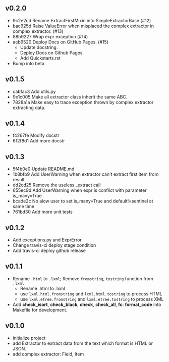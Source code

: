 ## v0.2.0

- 9c2e2cd Rename ExtractFirstMixin into SimpleExtractorBase (#12)
- bac925d Raise ValueError when misplaced the complex extractor in complex extractor. (#13)
- 88b9227 Wrap expr exception (#14)
- aeb9520 Deploy Docs on GitHub Pages. (#15)
    - Update docstring.
    - Deploy Docs on Github Pages.
    - Add Quickstarts.rst
- Bump into beta

## v0.1.5

- cabfac3 Add utils.py
- 9e1c005 Make all extractor class inherit the same ABC.
- 7828a1a Make easy to trace exception thrown by complex extractor extracting data.

## v0.1.4

- f4267fe Modify docstr
- 6f2f8d1 Add more docstr

## v0.1.3

- 5f4b0e0 Update README.md
- 1b8bfb9 Add UserWarning when extractor can't extract first item from result
- dd2cd25 Remove the useless _extract call
- 655ec9d Add UserWarning when expr is conflict with parameter is_many=True
- bcade2c No alow user to set is_many=True and default!=sentinel at same time
- 761bd30 Add more unit tests

## v0.1.2

- Add exceptions.py and ExprError
- Change travis-ci deploy stage condition
- Add travis-ci deploy github release

## v0.1.1

- Rename `.html` to `.lxml`; Remove `fromstring`, `tostring` function from `.lxml`
    * Rename .html to .lxml
    * use `lxml.html.fromstring` and `lxml.html.tostring` to process HTML
    * use `lxml.etree.fromstring` and `lxml.etree.tostring` to process XML
- Add **check_isort**, **check_black**, **check**, **check_all**, **fc**: **format_code** into Makefile for development.

## v0.1.0

- initialize project
- add Extractor to extract data from the text which format is HTML or JSON.
- add complex extractor: Field, Item
